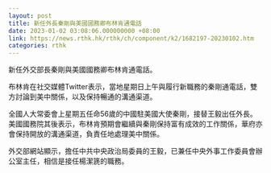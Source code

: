 ```yaml
---
layout: post
title: 新任外長秦剛與美國國務卿布林肯通電話
date: 2023-01-02 03:08:06.000000000 +08:00
link: https://news.rthk.hk/rthk/ch/component/k2/1682197-20230102.htm
categories: rthk
---
```


新任外交部長秦剛與美國國務卿布林肯通電話。

布林肯在社交媒體Twitter表示，當地星期日上午與履行新職務的秦剛通電話，雙方討論到美中關係，以及保持暢通的溝通渠道。

全國人大常委會上星期五任命56歲的中國駐美國大使秦剛，接替王毅出任外長。美國國務院其後表示，布林肯預期會繼續與秦剛保持富有成效的工作關係，華府亦會保持開放的溝通渠道，負責任地處理美中關係。

外交部網站顯示，擔任中共中央政治局委員的王毅，已兼任中央外事工作委員會辦公室主任，相信是接任楊潔篪的職務。
